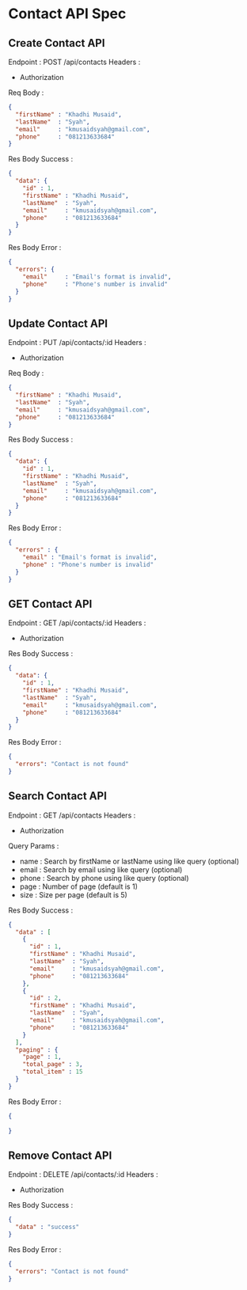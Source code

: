 # Contact API Spec

## Create Contact API
Endpoint : POST /api/contacts
Headers  :
- Authorization

Req Body :
```json
{
  "firstName" : "Khadhi Musaid",
  "lastName"  : "Syah",
  "email"     : "kmusaidsyah@gmail.com",
  "phone"     : "081213633684"
}
```
Res Body Success :
```json
{
  "data": {
    "id" : 1, 
    "firstName" : "Khadhi Musaid",
    "lastName"  : "Syah",
    "email"     : "kmusaidsyah@gmail.com",
    "phone"     : "081213633684"
  }
}
```
Res Body Error   :

```json
{
  "errors": {
    "email"     : "Email's format is invalid",
    "phone"     : "Phone's number is invalid"
  }
}
```
## Update Contact API
Endpoint : PUT /api/contacts/:id
Headers  :
- Authorization

Req Body :
```json
{
  "firstName" : "Khadhi Musaid",
  "lastName"  : "Syah",
  "email"     : "kmusaidsyah@gmail.com",
  "phone"     : "081213633684"
}
```
Res Body Success :
```json
{
  "data": {
    "id" : 1,
    "firstName" : "Khadhi Musaid",
    "lastName"  : "Syah",
    "email"     : "kmusaidsyah@gmail.com",
    "phone"     : "081213633684"
  }
}
```
Res Body Error   :
```json
{
  "errors" : {
    "email" : "Email's format is invalid",
    "phone" : "Phone's number is invalid"
  }
}
```
## GET Contact API
Endpoint : GET /api/contacts/:id
Headers  :
- Authorization

Res Body Success :
```json
{
  "data": {
    "id" : 1,
    "firstName" : "Khadhi Musaid",
    "lastName"  : "Syah",
    "email"     : "kmusaidsyah@gmail.com",
    "phone"     : "081213633684"
  }
}
```
Res Body Error   :
```json
{
  "errors": "Contact is not found"
}
```
## Search Contact API
Endpoint : GET /api/contacts
Headers  :
- Authorization

Query Params : 
- name  : Search by firstName or lastName using like query (optional)
- email : Search by email using like query (optional)
- phone : Search by phone using like query (optional)
- page  : Number of page (default is 1)
- size  : Size per page (default is 5)

Res Body Success :
```json
{
  "data" : [
    {
      "id" : 1,
      "firstName" : "Khadhi Musaid",
      "lastName"  : "Syah",
      "email"     : "kmusaidsyah@gmail.com",
      "phone"     : "081213633684"
    },
    {
      "id" : 2,
      "firstName" : "Khadhi Musaid",
      "lastName"  : "Syah",
      "email"     : "kmusaidsyah@gmail.com",
      "phone"     : "081213633684"
    }
  ],
  "paging" : {
    "page" : 1,
    "total_page" : 3,
    "total_item" : 15
  }
}
```
Res Body Error   :
```json
{
  
}
```
## Remove Contact API
Endpoint : DELETE /api/contacts/:id
Headers  :
- Authorization

Res Body Success :
```json
{
  "data" : "success"
}
```
Res Body Error   :
```json
{
  "errors": "Contact is not found"
}
```